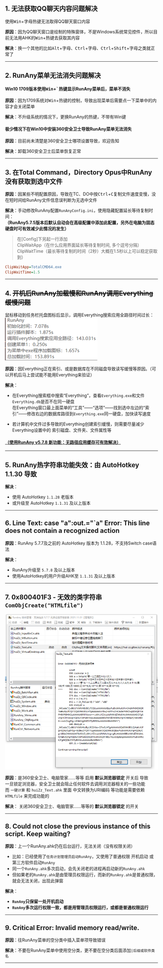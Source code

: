 ## 1. 无法获取QQ聊天内容问题解决

使用<kbd>Win</kbd>+<kbd>字母</kbd>热键无法取得QQ聊天窗口内容

**原因**：因为QQ聊天窗口是绘制的特殊窗体，不是Windows系统常见控件，所以目前无法用AHK的<kbd>Win</kbd>+热键去获取其内容

**解决**：换一个其他的比如<kbd>Alt</kbd>+<kbd>字母</kbd>、<kbd>Ctrl</kbd>+<kbd>字母</kbd>、<kbd>Ctrl</kbd>+<kbd>Shift</kbd>+<kbd>字母</kbd>之类就正常了

---


## 2. RunAny菜单无法消失问题解决

#### Win10 1709版本使用<kbd>Win</kbd>+<kbd>`</kbd>热键显示RunAny菜单后，菜单不消失

**原因**：因为1709系统对<kbd>Win</kbd>+热键的控制，导致出现菜单后需要点一下菜单中的内容才会关闭菜单

**解决**：不升级系统的情况下，更换RunAny的热键，不带有Win键

#### 极少情况下在Win10中安装360安全卫士导致RunAny菜单无法消失

**原因**：目前尚未清楚是360安全卫士哪项设置导致，欢迎告知

**解决**：卸载360安全卫士后菜单恢复正常

---


## 3. 在Total Command，Directory Opus中RunAny没有获取到选中文件

**原因**：因某些不明配置原因，导致在TC、DO中按<kbd>Ctrl</kbd>+<kbd>C</kbd>复制文件速度变慢，没在短时间给RunAny文件信息误判断为无选中文件

**解决**：手动修改RunAny配置`RunAnyConfig.ini`，使用隐藏配置延长等待复制时间：  
**（RunAny5.7.5版本后默认自动会在高级配置中添加此配置，另外在电脑为固态硬盘时可有效减少此情况的发生）**

> 在[Config]下另起一行添加 <br>
> ClipWaitApp（在什么应用界面延长等待复制时间, 多个逗号分隔） <br>
> ClipWaitTime（最长等待复制的时间（2秒）大概在1.5秒以上可以稳定获取到）

```ini
ClipWaitApp=TotalCMD64.exe
ClipWaitTime=1.5
```

---


## 4. ~~开机后RunAny加载慢和RunAny调用Everything缓慢问题~~

鼠标移动到任务栏托盘图标后显示，调用Everything搜索应用全路径时间过长：
![RunAny调用Everything缓慢问题](/assets/images/faq/RunAny调用Everything缓慢问题.png)

**原因**：因Everything正在索引、或是数据库在不同磁盘导致读写缓慢等原因。（可以开机后马上尝试能不能用Everything来验证）

**解决**：
- 在Everything搜索框中搜索“Everything”，查看`Everything.exe`和文件`Everything.db`是否不在同一硬盘  
在Everything窗口最上面菜单的“工具”——“选项”——找到选中左边的“索引”——修改右边的数据库路径到`Everything.exe`同一硬盘，加快读写速度

- 若计算机中文件过多导致的Everything创建索引缓慢，则需要尽量减少Everything设置中的 索引磁盘、文件夹、文件属性等

#### [（使用RunAny v5.7.8 新功能：无路径应用缓存可有效解决）](/change-log?id=✅新增【runany无路径应用缓存机制】)

---

## 5. RunAny热字符串功能失效：由 AutoHotkey 1.1.30 导致

**解决**：
- 使用 AutoHotkey `1.1.28` 老版本  
- 或升级至 AutoHotkey `1.1.31` 及以上版本

---

## 6. Line Text: case "a":out.="`a" Error: This line does not contain a recognized action

**原因**：RunAny 5.7.7及之前的 AutoHotkey 版本为 1.1.28，不支持Switch case语法

**解决**：
- RunAny升级至 `5.7.8` 及以上版本
- 使用AutoHotkey的用户升级AHK至 `1.1.31` 及以上版本

---

## 7. 0x800401F3 - 无效的类字符串 `ComObjCreate("HTMLfile")`
![HTMLfile](/assets/images/faq/HTMLfile.png ':size=577x585')

**原因**：是360安全卫士、电脑管家……等等 启用 **默认浏览器锁定** 开关后 导致  
一旦锁定浏览器，安全卫士就会阻止任何软件去调用浏览器相关的一些功能  
而 `一键计算` 和 `huiZz_Text.ahk` 里面 中文转换为URI编码 等功能是需要依赖 `HTMLfile` 来完成功能的

**解决**：
关闭360安全卫士、电脑管家……等等的 **默认浏览器锁定** 的开关

---

## 8. Could not close the previous instance of this script. Keep waiting?

**原因**：上一个RunAny.ahk仍在后台运行，无法关闭（没有权限关闭）
- 比如：已经使用了`任务计划管理员启动RunAny`，又使用了普通权限 开机启动 或 第三方软件启动`RunAny`
- 同一个`RunAny.ahk`多次启动，会先关闭老的进程再启动新的`RunAny.ahk`
- 但如果老的`RunAny.ahk`是由管理员权限运行，而新的`RunAny.ahk`是普通权限，就会无法关闭，出现此弹窗

**解决**：
- **`RunAny`只保留一处开机启动**
- **`RunAny`多次运行权限一致，都是用管理员权限运行，或都是普通权限运行**

---

## 9. Critical Error:  Invalid memory read/write.

**原因**：往RunAny菜单的空分类中插入菜单项导致错误

**解决**：不要在RunAny菜单中使用空分类，更不要在空分类后面添加`|后缀或软件类名`

---
